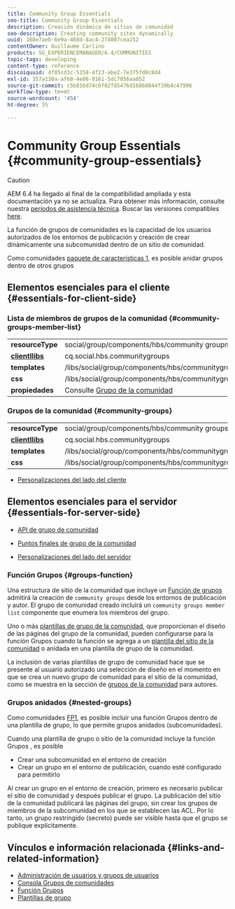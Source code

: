 ```yaml
---
title: Community Group Essentials
seo-title: Community Group Essentials
description: Creación dinámica de sitios de comunidad
seo-description: Creating community sites dynamically
uuid: 168e7aeb-6e9a-468d-8ac4-274007cea252
contentOwner: Guillaume Carlino
products: SG_EXPERIENCEMANAGER/6.4/COMMUNITIES
topic-tags: developing
content-type: reference
discoiquuid: 4f85cd3c-5158-4f23-abe2-7e375fd0c8d4
exl-id: 357a130a-af60-4e86-9161-5dc7056aa052
source-git-commit: c5b816d74c6f02f85476d16868844f39b4c47996
workflow-type: tm+mt
source-wordcount: '454'
ht-degree: 3%

---
```


# Community Group Essentials {#community-group-essentials}

>[!CAUTION]
>
>AEM 6.4 ha llegado al final de la compatibilidad ampliada y esta documentación ya no se actualiza. Para obtener más información, consulte nuestra [períodos de asistencia técnica](https://helpx.adobe.com/es/support/programs/eol-matrix.html). Buscar las versiones compatibles [here](https://experienceleague.adobe.com/docs/).

La función de grupos de comunidades es la capacidad de los usuarios autorizados de los entornos de publicación y creación de crear dinámicamente una subcomunidad dentro de un sitio de comunidad.

Como comunidades [paquete de características 1](deploy-communities.md#latestfeaturepack), es posible anidar grupos dentro de otros grupos

## Elementos esenciales para el cliente {#essentials-for-client-side}

### Lista de miembros de grupos de la comunidad {#community-groups-member-list}

<table> 
 <tbody>
  <tr>
   <td> <strong>resourceType</strong></td> 
   <td>social/group/components/hbs/community groupmemberlist</td> 
  </tr>
  <tr>
   <td> <a href="clientlibs.md"><strong>clientllibs</strong></a></td> 
   <td>cq.social.hbs.communitygroups</td> 
  </tr>
  <tr>
   <td> <strong>templates</strong></td> 
   <td> /libs/social/group/components/hbs/communitygroupmemberlist/communitygroupmemberlist.hbs<br /> </td> 
  </tr>
  <tr>
   <td> <strong>css</strong></td> 
   <td> /libs/social/group/components/hbs/communitygroupmemberlist/clientlibs/memberList.css</td> 
  </tr>
  <tr>
   <td><strong>propiedades</strong></td> 
   <td>Consulte <a href="creating-groups.md">Grupo de la comunidad</a></td> 
  </tr>
 </tbody>
</table>

### Grupos de la comunidad {#community-groups}

<table> 
 <tbody>
  <tr>
   <td> <strong>resourceType</strong></td> 
   <td>social/group/components/hbs/community groups</td> 
  </tr>
  <tr>
   <td> <a href="clientlibs.md"><strong>clientllibs</strong></a></td> 
   <td>cq.social.hbs.communitygroups</td> 
  </tr>
  <tr>
   <td> <strong>templates</strong></td> 
   <td> /libs/social/group/components/hbs/communitygroups/communitygroups.hbs<br /> </td> 
  </tr>
  <tr>
   <td> <strong>css</strong></td> 
   <td> /libs/social/group/components/hbs/communitygroupmemberlist/clientlibs/communitygroups.css</td> 
  </tr>
 </tbody>
</table>

* [Personalizaciones del lado del cliente](client-customize.md)

## Elementos esenciales para el servidor {#essentials-for-server-side}

* [API de grupo de comunidad](https://helpx.adobe.com/experience-manager/6-4/sites/developing/using/reference-materials/javadoc/com/adobe/cq/social/group/client/api/package-summary.html)

* [Puntos finales de grupo de la comunidad](https://helpx.adobe.com/experience-manager/6-4/sites/developing/using/reference-materials/javadoc/com/adobe/cq/social/group/client/endpoints/package-summary.html)

* [Personalizaciones del lado del servidor](server-customize.md)

### Función Grupos {#groups-function}

Una estructura de sitio de la comunidad que incluye un [Función de grupos](functions.md#groups-function) admitirá la creación de `community groups` desde los entornos de publicación y autor. El grupo de comunidad creado incluirá un `community groups member list` componente que enumera los miembros del grupo.

Uno o más [plantillas de grupo de la comunidad](tools-groups.md), que proporcionan el diseño de las páginas del grupo de la comunidad, pueden configurarse para la función Grupos cuando la función se agrega a un [plantilla del sitio de la comunidad](sites.md) o anidada en una plantilla de grupo de la comunidad.

La inclusión de varias plantillas de grupo de comunidad hace que se presente al usuario autorizado una selección de diseño en el momento en que se crea un nuevo grupo de comunidad para el sitio de la comunidad, como se muestra en la sección de [grupos de la comunidad](creating-groups.md) para autores.

### Grupos anidados {#nested-groups}

Como comunidades [FP1](deploy-communities.md#latestfeaturepack), es posible incluir una función Grupos dentro de una plantilla de grupo, lo que permite grupos anidados (subcomunidades).

Cuando una plantilla de grupo o sitio de la comunidad incluye la función Grupos , es posible

* Crear una subcomunidad en el entorno de creación
* Crear un grupo en el entorno de publicación, cuando esté configurado para permitirlo

Al crear un grupo en el entorno de creación, primero es necesario publicar el sitio de comunidad y después publicar el grupo. La publicación del sitio de la comunidad publicará las páginas del grupo, sin crear los grupos de miembros de la subcomunidad en los que se establecen las ACL. Por lo tanto, un grupo restringido (secreto) puede ser visible hasta que el grupo se publique explícitamente.

## Vínculos e información relacionada {#links-and-related-information}

* [Administración de usuarios y grupos de usuarios](users.md)
* [Consola Grupos de comunidades](groups.md)
* [Función Grupos](functions.md#groups-function)
* [Plantillas de grupo](tools-groups.md)
